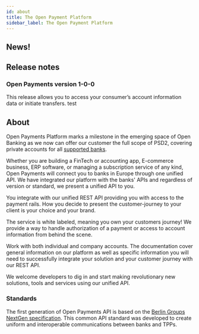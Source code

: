 ```yaml
---
id: about
title: The Open Payment Platform
sidebar_label: The Open Payment Platform
---
```

## News!
## Release notes
### Open Payments version 1-0-0 

This release allows you to access your consumer’s account information data or initiate transfers. test

## About
Open Payments Platform marks a milestone in the emerging space of Open Banking as we now can offer our customer the full scope of PSD2, covering private accounts for all [supported banks](banks.md). 

Whether you are building a FinTech or accounting app, E-commerce business, ERP software, or managing a subscription service of any kind, Open Payments will connect you to banks in Europe through one unified API.
We have integrated our platform with the banks' APIs and regardless of version or standard, we present a unified API to you.

You integrate with our unified REST API providing you with access to the payment rails. How you decide to present the customer-journey to your client is your
choice and your brand.

The service is white labeled, meaning you own your customers journey! We provide a way to handle authorization of a payment or access to account information from
behind the scene.

Work with both individual and company accounts. The documentation cover general information on our platform as well as specific information you will need to successfully integrate your solution and your customer journey with our REST API. 

We welcome developers to dig in and start making revolutionary new solutions, tools and services using our unified API. 

### Standards
The first generation of Open Payments API is based on the [Berlin Groups NextGen specification](https://www.berlin-group.org/psd2-access-to-bank-accounts). 
This common API standard was developed to create uniform and interoperable communications between banks and TPPs.